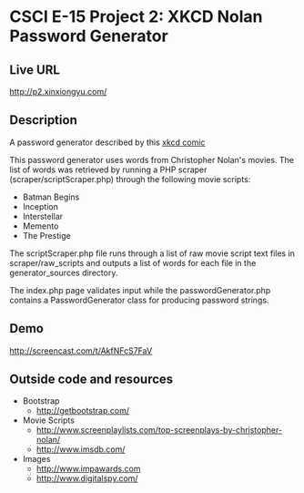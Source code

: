# CSCI E-15 Project 2:  XKCD Nolan Password Generator

## Live URL
<http://p2.xinxiongyu.com/>

## Description
A password generator described by this [xkcd comic](http://xkcd.com/936/)

This password generator uses words from Christopher Nolan's movies.
The list of words was retrieved by running a PHP scraper (scraper/scriptScraper.php)
through the following movie scripts:
* Batman Begins
* Inception
* Interstellar
* Memento
* The Prestige

The scriptScraper.php file runs through a list of raw movie script text files in scraper/raw_scripts and outputs
a list of words for each file in the generator_sources directory.

The index.php page validates input while the passwordGenerator.php contains a PasswordGenerator class for producing password strings.



## Demo
http://screencast.com/t/AkfNFcS7FaV

## Outside code and resources
* Bootstrap
  * <http://getbootstrap.com/>
* Movie Scripts 
  * <http://www.screenplaylists.com/top-screenplays-by-christopher-nolan/>
  * <http://www.imsdb.com/>
* Images
  * <http://www.impawards.com>
  * <http://www.digitalspy.com/>
